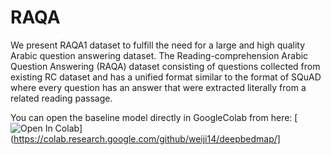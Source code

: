 # RAQA

We present RAQA1 dataset to fulfill the need for a
large and high quality Arabic question answering
dataset. The Reading-comprehension Arabic Question
Answering (RAQA) dataset consisting of questions
collected from existing RC dataset and has a unified
format similar to the format of SQuAD where every
question has an answer that were extracted literally
from a related reading passage.


You can open the baseline model directly in GoogleColab from here:
[![Open In Colab](https://colab.research.google.com/drive/1lBp69e_JIFeJjXWMYEhaX9aYozU5wtIv?usp=sharing)](https://colab.research.google.com/github/weiji14/deepbedmap/]

